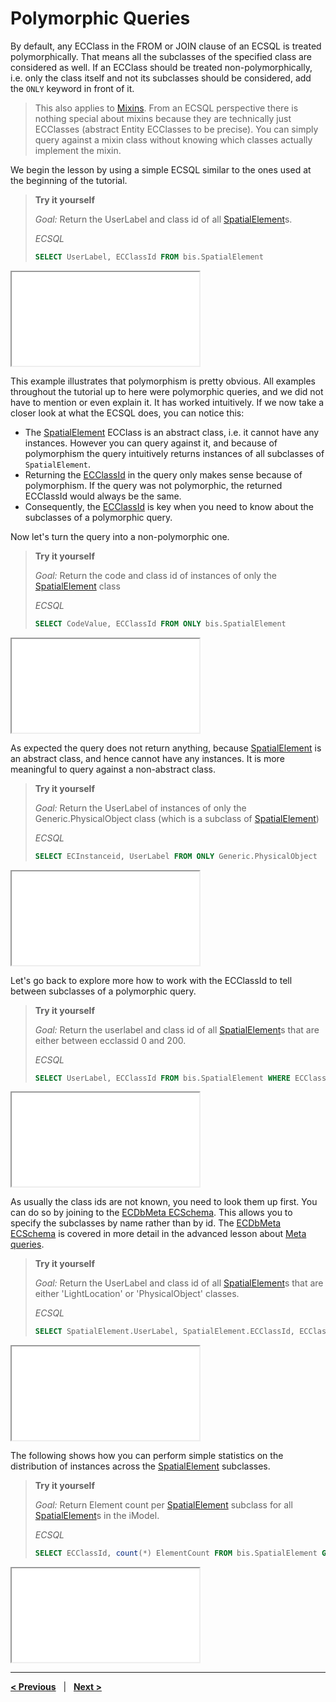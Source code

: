 # Polymorphic Queries

By default, any ECClass in the FROM or JOIN clause of an ECSQL is treated polymorphically. That means all the subclasses of the specified class are considered as well. If an ECClass should be treated non-polymorphically, i.e. only the class itself and not its subclasses should be considered, add the `ONLY` keyword in front of it.

> This also applies to [Mixins](../../bis/intro/mixins.md). From an ECSQL perspective there is nothing special about mixins because they are technically just ECClasses (abstract Entity ECClasses to be precise). You can simply query against a mixin class without knowing which classes actually implement the mixin.

We begin the lesson by using a simple ECSQL similar to the ones used at the beginning of the tutorial.

> **Try it yourself**
>
> *Goal:* Return the UserLabel and class id of all [SpatialElement](../../bis/domains/BisCore.ecschema.md#spatialelement)s.
>
> *ECSQL*
>
> ```sql
> SELECT UserLabel, ECClassId FROM bis.SpatialElement
> ```
>
<iframe class="embedded-console" src="/console/?imodel=House Sample Bak&query=SELECT UserLabel, ECClassId FROM bis.SpatialElement"></iframe>

This example illustrates that polymorphism is pretty obvious. All examples throughout the tutorial up to here were polymorphic queries, and we did not have to mention or even explain it. It has worked intuitively. If we now take a closer look at what the ECSQL does, you can notice this:

- The [SpatialElement](../../bis/domains/BisCore.ecschema.md#spatialelement) ECClass is an abstract class, i.e. it cannot have any instances. However you can query against it, and because of polymorphism the query intuitively returns instances of all subclasses of `SpatialElement`.
- Returning the [ECClassId](./ECSQLDataTypes.md#ecinstanceid-and-ecclassid) in the query only makes sense because of polymorphism. If the query was not polymorphic, the returned ECClassId would always be the same.
- Consequently, the [ECClassId](./ECSQLDataTypes.md#ecinstanceid-and-ecclassid) is key when you need to know about the subclasses of a polymorphic query.

Now let's turn the query into a non-polymorphic one.

> **Try it yourself**
>
> *Goal:* Return the code and class id of instances of only the [SpatialElement](../../bis/domains/BisCore.ecschema.md#spatialelement) class
>
> *ECSQL*
>
> ```sql
> SELECT CodeValue, ECClassId FROM ONLY bis.SpatialElement
> ```
>
<iframe class="embedded-console" src="/console/?imodel=House Sample Bak&query=SELECT CodeValue, UserLabel FROM ONLY bis.SpatialElement"></iframe>

As expected the query does not return anything, because [SpatialElement](../../bis/domains/BisCore.ecschema.md#spatialelement) is an abstract class, and hence cannot have any instances. It is more meaningful to query against a non-abstract class.

> **Try it yourself**
>
> *Goal:* Return the UserLabel of instances of only the Generic.PhysicalObject class (which is a subclass of [SpatialElement](../../bis/domains/BisCore.ecschema.md#spatialelement))
>
> *ECSQL*
>
> ```sql
> SELECT ECInstanceid, UserLabel FROM ONLY Generic.PhysicalObject
> ```
>
<iframe class="embedded-console" src="/console/?imodel=House Sample Bak&query=SELECT ECInstanceid, UserLabel FROM ONLY Generic.PhysicalObject"></iframe>

Let's go back to explore more how to work with the ECClassId to tell between subclasses of a polymorphic query.

> **Try it yourself**
>
> *Goal:* Return the userlabel and class id of all [SpatialElement](../../bis/domains/BisCore.ecschema.md#spatialelement)s that are either between ecclassid 0 and 200.
>
> *ECSQL*
>
> ```sql
> SELECT UserLabel, ECClassId FROM bis.SpatialElement WHERE ECClassId BETWEEN 0 AND 200
> ```
>
<iframe class="embedded-console" src="/console/?imodel=House Sample Bak&query=SELECT UserLabel, ECClassId FROM bis.SpatialElement WHERE ECClassId BETWEEN 0 AND 200"></iframe>

As usually the class ids are not known, you need to look them up first. You can do so by joining to the [ECDbMeta ECSchema](../ECDbMeta.ecschema.md). This allows you to specify the subclasses by name rather than by id. The [ECDbMeta ECSchema](../ECDbMeta.ecschema.md) is covered in more detail in the advanced lesson about [Meta queries](./MetaQueries.md).

> **Try it yourself**
>
> *Goal:* Return the UserLabel and class id of all [SpatialElement](../../bis/domains/BisCore.ecschema.md#spatialelement)s that are either 'LightLocation' or 'PhysicalObject' classes.
>
> *ECSQL*
>
> ```sql
> SELECT SpatialElement.UserLabel, SpatialElement.ECClassId, ECClassDef.Name  FROM bis.SpatialElement JOIN meta.ECClassDef ON SpatialElement.ECClassId=ECClassDef.ECInstanceId WHERE ECClassDef.Name IN ('LightLocation','PhysicalObject')
> ```
>
<iframe class="embedded-console" src="/console/?imodel=House Sample Bak&query=SELECT SpatialElement.UserLabel, SpatialElement.ECClassId, ECClassDef.Name  FROM bis.SpatialElement JOIN meta.ECClassDef ON SpatialElement.ECClassId=ECClassDef.ECInstanceId WHERE ECClassDef.Name IN ('LightLocation','PhysicalObject')"></iframe>

The following shows how you can perform simple statistics on the distribution of instances across the [SpatialElement](../../bis/domains/BisCore.ecschema.md#spatialelement) subclasses.

> **Try it yourself**
>
> *Goal:* Return Element count per [SpatialElement](../../bis/domains/BisCore.ecschema.md#spatialelement) subclass for all [SpatialElement](../../bis/domains/BisCore.ecschema.md#spatialelement)s in the iModel.
>
> *ECSQL*
>
> ```sql
> SELECT ECClassId, count(*) ElementCount FROM bis.SpatialElement GROUP BY ECClassId
> ```
>
<iframe class="embedded-console" src="/console/?imodel=House Sample Bak&query=SELECT ECClassId, count(*) ElementCount FROM bis.SpatialElement GROUP BY ECClassId"></iframe>

---

[**< Previous**](./Joins.md) &nbsp; | &nbsp; [**Next >**](./SpatialQueries.md)

